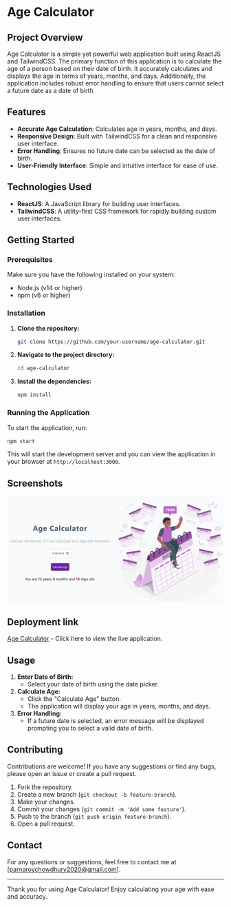# Age Calculator

## Project Overview

Age Calculator is a simple yet powerful web application built using ReactJS and TailwindCSS. The primary function of this application is to calculate the age of a person based on their date of birth. It accurately calculates and displays the age in terms of years, months, and days. Additionally, the application includes robust error handling to ensure that users cannot select a future date as a date of birth.

## Features

- **Accurate Age Calculation**: Calculates age in years, months, and days.
- **Responsive Design**: Built with TailwindCSS for a clean and responsive user interface.
- **Error Handling**: Ensures no future date can be selected as the date of birth.
- **User-Friendly Interface**: Simple and intuitive interface for ease of use.

## Technologies Used

- **ReactJS**: A JavaScript library for building user interfaces.
- **TailwindCSS**: A utility-first CSS framework for rapidly building custom user interfaces.

## Getting Started

### Prerequisites

Make sure you have the following installed on your system:

- Node.js (v14 or higher)
- npm (v6 or higher)

### Installation

1. **Clone the repository:**

   ```bash
   git clone https://github.com/your-username/age-calculator.git
   ```

2. **Navigate to the project directory:**

   ```bash
   cd age-calculator
   ```

3. **Install the dependencies:**

   ```bash
   npm install
   ```

### Running the Application

To start the application, run:

```bash
npm start
```

This will start the development server and you can view the application in your browser at `http://localhost:3000`.

## Screenshots

![Age Calculator](./Images/age_calculator_ss.png)

## Deployment link

[Age Calculator](https://age-calculator-rho-two.vercel.app/) - Click here to view the live application.

## Usage

1. **Enter Date of Birth:**
   - Select your date of birth using the date picker.
2. **Calculate Age:**
   - Click the "Calculate Age" button.
   - The application will display your age in years, months, and days.
3. **Error Handling:**
   - If a future date is selected, an error message will be displayed prompting you to select a valid date of birth.

## Contributing

Contributions are welcome! If you have any suggestions or find any bugs, please open an issue or create a pull request.

1. Fork the repository.
2. Create a new branch (`git checkout -b feature-branch`).
3. Make your changes.
4. Commit your changes (`git commit -m 'Add some feature'`).
5. Push to the branch (`git push origin feature-branch`).
6. Open a pull request.

## Contact

For any questions or suggestions, feel free to contact me at [parnaroychowdhury2020@gmail.com].

---

Thank you for using Age Calculator! Enjoy calculating your age with ease and accuracy.
